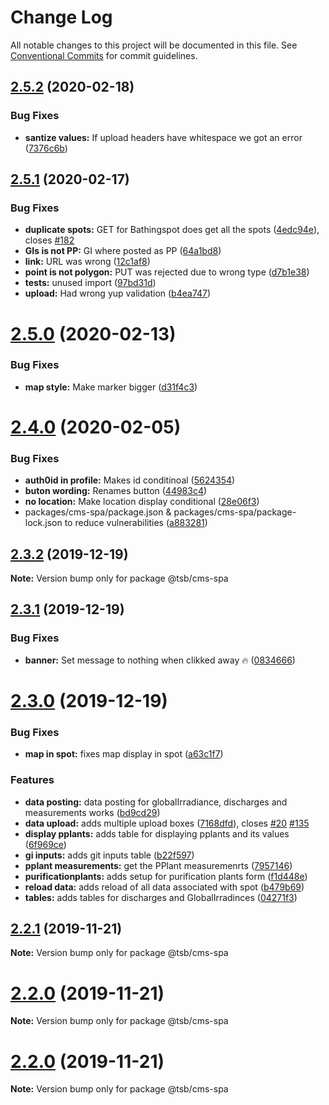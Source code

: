 # Change Log

All notable changes to this project will be documented in this file.
See [Conventional Commits](https://conventionalcommits.org) for commit guidelines.

## [2.5.2](https://github.com/technologiestiftung/flusshygiene/compare/v2.5.1...v2.5.2) (2020-02-18)

### Bug Fixes

- **santize values:** If upload headers have whitespace we got an error ([7376c6b](https://github.com/technologiestiftung/flusshygiene/commit/7376c6b09b18d6ad82b098b6bbf4ec27b8464b12))

## [2.5.1](https://github.com/technologiestiftung/flusshygiene/compare/v2.5.0...v2.5.1) (2020-02-17)

### Bug Fixes

- **duplicate spots:** GET for Bathingspot does get all the spots ([4edc94e](https://github.com/technologiestiftung/flusshygiene/commit/4edc94e7e027ca4dccac10c08b4faf18e36c92ac)), closes [#182](https://github.com/technologiestiftung/flusshygiene/issues/182)
- **GIs is not PP:** GI where posted as PP ([64a1bd8](https://github.com/technologiestiftung/flusshygiene/commit/64a1bd8f29a8a8005e50eb171e11cdda05c606d3))
- **link:** URL was wrong ([12c1af8](https://github.com/technologiestiftung/flusshygiene/commit/12c1af8b6d78f05635f2622a1756e65e8c191aac))
- **point is not polygon:** PUT was rejected due to wrong type ([d7b1e38](https://github.com/technologiestiftung/flusshygiene/commit/d7b1e38b998ccec913b304dc9219dd2f9ac1f533))
- **tests:** unused import ([97bd31d](https://github.com/technologiestiftung/flusshygiene/commit/97bd31d0b42314f3ced3cf9d1c51c13f153f1136))
- **upload:** Had wrong yup validation ([b4ea747](https://github.com/technologiestiftung/flusshygiene/commit/b4ea74737e5895155d43b1d49327b68c4c162973))

# [2.5.0](https://github.com/technologiestiftung/flusshygiene/compare/v2.4.0...v2.5.0) (2020-02-13)

### Bug Fixes

- **map style:** Make marker bigger ([d31f4c3](https://github.com/technologiestiftung/flusshygiene/commit/d31f4c373a9f4daf9f5a3edbf113114d15113a63))

# [2.4.0](https://github.com/technologiestiftung/flusshygiene/compare/v2.3.2...v2.4.0) (2020-02-05)

### Bug Fixes

- **auth0id in profile:** Makes id conditinoal ([5624354](https://github.com/technologiestiftung/flusshygiene/commit/562435470fa49e05b2a9d055058980723350fa0b))
- **buton wording:** Renames button ([44983c4](https://github.com/technologiestiftung/flusshygiene/commit/44983c49cfbb83bfa4c52b6d25a6ff4ca02a87d9))
- **no location:** Make location display conditional ([28e06f3](https://github.com/technologiestiftung/flusshygiene/commit/28e06f3276472636367cf688e275e256cca9be5e))
- packages/cms-spa/package.json & packages/cms-spa/package-lock.json to reduce vulnerabilities ([a883281](https://github.com/technologiestiftung/flusshygiene/commit/a88328165398f8c57444ab58178b7aa6fe42cfdc))

## [2.3.2](https://github.com/technologiestiftung/flusshygiene/compare/v2.3.1...v2.3.2) (2019-12-19)

**Note:** Version bump only for package @tsb/cms-spa

## [2.3.1](https://github.com/technologiestiftung/flusshygiene/compare/v2.3.0...v2.3.1) (2019-12-19)

### Bug Fixes

- **banner:** Set message to nothing when clikked away 🔥 ([0834666](https://github.com/technologiestiftung/flusshygiene/commit/08346666d861427da8b2aeb02c33aab160233504))

# [2.3.0](https://github.com/technologiestiftung/flusshygiene/compare/v2.2.1...v2.3.0) (2019-12-19)

### Bug Fixes

- **map in spot:** fixes map display in spot ([a63c1f7](https://github.com/technologiestiftung/flusshygiene/commit/a63c1f787c8ac8bedd90bb9da0ffed323a21874b))

### Features

- **data posting:** data posting for globalIrradiance, discharges and measurements works ([bd9cd29](https://github.com/technologiestiftung/flusshygiene/commit/bd9cd291db7694c05cdcb340e46aaf6cca4c4d3d))
- **data upload:** adds multiple upload boxes ([7168dfd](https://github.com/technologiestiftung/flusshygiene/commit/7168dfdd69874513531810890e18b6418d355e69)), closes [#20](https://github.com/technologiestiftung/flusshygiene/issues/20) [#135](https://github.com/technologiestiftung/flusshygiene/issues/135)
- **display pplants:** adds table for displaying pplants and its values ([6f969ce](https://github.com/technologiestiftung/flusshygiene/commit/6f969ced40911142962e204a80c903fa3cbb0b50))
- **gi inputs:** adds git inputs table ([b22f597](https://github.com/technologiestiftung/flusshygiene/commit/b22f59728821b2ca3158a24615f1a52322c42d6a))
- **pplant measurements:** get the PPlant measuremenrts ([7957146](https://github.com/technologiestiftung/flusshygiene/commit/7957146c4556cfb503c320b06539a67cf76e80f5))
- **purificationplants:** adds setup for purification plants form ([f1d448e](https://github.com/technologiestiftung/flusshygiene/commit/f1d448eb9297ba909b785c45c71a32ae918eb38c))
- **reload data:** adds reload of all data associated with spot ([b479b69](https://github.com/technologiestiftung/flusshygiene/commit/b479b69a2bf0c093da4f5c7291929b0dca54765a))
- **tables:** adds tables for discharges and GlobalIrradinces ([04271f3](https://github.com/technologiestiftung/flusshygiene/commit/04271f3c1eff0b76da699c7574a6a74868868aec))

## [2.2.1](https://github.com/technologiestiftung/flusshygiene/compare/v2.2.0...v2.2.1) (2019-11-21)

**Note:** Version bump only for package @tsb/cms-spa

# [2.2.0](https://github.com/technologiestiftung/flusshygiene/compare/v2.1.1...v2.2.0) (2019-11-21)

**Note:** Version bump only for package @tsb/cms-spa

# [2.2.0](https://github.com/technologiestiftung/flusshygiene/compare/v2.1.1...v2.2.0) (2019-11-21)

**Note:** Version bump only for package @tsb/cms-spa
